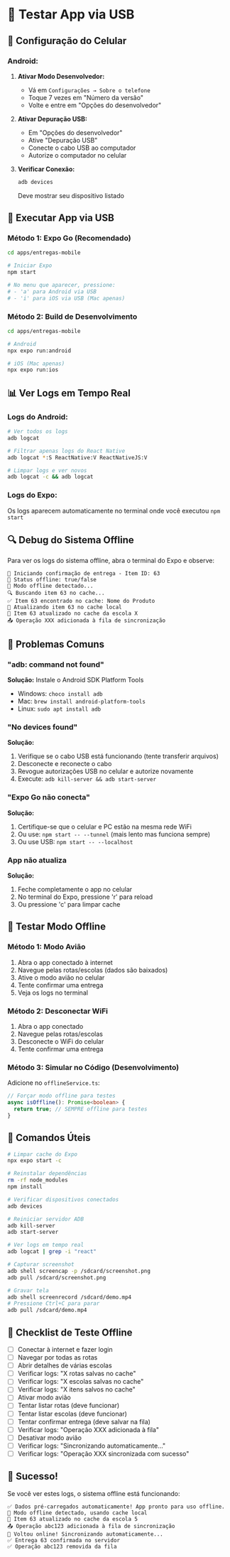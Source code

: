 # 📱 Testar App via USB

## 🔧 Configuração do Celular

### Android:
1. **Ativar Modo Desenvolvedor:**
   - Vá em `Configurações → Sobre o telefone`
   - Toque 7 vezes em "Número da versão"
   - Volte e entre em "Opções do desenvolvedor"

2. **Ativar Depuração USB:**
   - Em "Opções do desenvolvedor"
   - Ative "Depuração USB"
   - Conecte o cabo USB ao computador
   - Autorize o computador no celular

3. **Verificar Conexão:**
   ```bash
   adb devices
   ```
   Deve mostrar seu dispositivo listado

## 🚀 Executar App via USB

### Método 1: Expo Go (Recomendado)
```bash
cd apps/entregas-mobile

# Iniciar Expo
npm start

# No menu que aparecer, pressione:
# - 'a' para Android via USB
# - 'i' para iOS via USB (Mac apenas)
```

### Método 2: Build de Desenvolvimento
```bash
cd apps/entregas-mobile

# Android
npx expo run:android

# iOS (Mac apenas)
npx expo run:ios
```

## 📊 Ver Logs em Tempo Real

### Logs do Android:
```bash
# Ver todos os logs
adb logcat

# Filtrar apenas logs do React Native
adb logcat *:S ReactNative:V ReactNativeJS:V

# Limpar logs e ver novos
adb logcat -c && adb logcat
```

### Logs do Expo:
Os logs aparecem automaticamente no terminal onde você executou `npm start`

## 🔍 Debug do Sistema Offline

Para ver os logs do sistema offline, abra o terminal do Expo e observe:

```
🔄 Iniciando confirmação de entrega - Item ID: 63
📶 Status offline: true/false
📱 Modo offline detectado...
🔍 Buscando item 63 no cache...
✅ Item 63 encontrado no cache: Nome do Produto
📝 Atualizando item 63 no cache local
💾 Item 63 atualizado no cache da escola X
📤 Operação XXX adicionada à fila de sincronização
```

## 🐛 Problemas Comuns

### "adb: command not found"
**Solução:** Instale o Android SDK Platform Tools
- Windows: `choco install adb`
- Mac: `brew install android-platform-tools`
- Linux: `sudo apt install adb`

### "No devices found"
**Solução:**
1. Verifique se o cabo USB está funcionando (tente transferir arquivos)
2. Desconecte e reconecte o cabo
3. Revogue autorizações USB no celular e autorize novamente
4. Execute: `adb kill-server && adb start-server`

### "Expo Go não conecta"
**Solução:**
1. Certifique-se que o celular e PC estão na mesma rede WiFi
2. Ou use: `npm start -- --tunnel` (mais lento mas funciona sempre)
3. Ou use USB: `npm start -- --localhost`

### App não atualiza
**Solução:**
1. Feche completamente o app no celular
2. No terminal do Expo, pressione 'r' para reload
3. Ou pressione 'c' para limpar cache

## 📱 Testar Modo Offline

### Método 1: Modo Avião
1. Abra o app conectado à internet
2. Navegue pelas rotas/escolas (dados são baixados)
3. Ative o modo avião no celular
4. Tente confirmar uma entrega
5. Veja os logs no terminal

### Método 2: Desconectar WiFi
1. Abra o app conectado
2. Navegue pelas rotas/escolas
3. Desconecte o WiFi do celular
4. Tente confirmar uma entrega

### Método 3: Simular no Código (Desenvolvimento)
Adicione no `offlineService.ts`:
```typescript
// Forçar modo offline para testes
async isOffline(): Promise<boolean> {
  return true; // SEMPRE offline para testes
}
```

## 🎯 Comandos Úteis

```bash
# Limpar cache do Expo
npx expo start -c

# Reinstalar dependências
rm -rf node_modules
npm install

# Verificar dispositivos conectados
adb devices

# Reiniciar servidor ADB
adb kill-server
adb start-server

# Ver logs em tempo real
adb logcat | grep -i "react"

# Capturar screenshot
adb shell screencap -p /sdcard/screenshot.png
adb pull /sdcard/screenshot.png

# Gravar tela
adb shell screenrecord /sdcard/demo.mp4
# Pressione Ctrl+C para parar
adb pull /sdcard/demo.mp4
```

## 📝 Checklist de Teste Offline

- [ ] Conectar à internet e fazer login
- [ ] Navegar por todas as rotas
- [ ] Abrir detalhes de várias escolas
- [ ] Verificar logs: "X rotas salvas no cache"
- [ ] Verificar logs: "X escolas salvas no cache"
- [ ] Verificar logs: "X itens salvos no cache"
- [ ] Ativar modo avião
- [ ] Tentar listar rotas (deve funcionar)
- [ ] Tentar listar escolas (deve funcionar)
- [ ] Tentar confirmar entrega (deve salvar na fila)
- [ ] Verificar logs: "Operação XXX adicionada à fila"
- [ ] Desativar modo avião
- [ ] Verificar logs: "Sincronizando automaticamente..."
- [ ] Verificar logs: "Operação XXX sincronizada com sucesso"

## 🎉 Sucesso!

Se você ver estes logs, o sistema offline está funcionando:

```
✅ Dados pré-carregados automaticamente! App pronto para uso offline.
📱 Modo offline detectado, usando cache local
💾 Item 63 atualizado no cache da escola 5
📤 Operação abc123 adicionada à fila de sincronização
🔄 Voltou online! Sincronizando automaticamente...
✅ Entrega 63 confirmada no servidor
✅ Operação abc123 removida da fila
```

